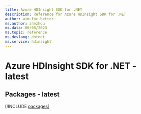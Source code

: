 ```yaml
---
title: Azure HDInsight SDK for .NET
description: Reference for Azure HDInsight SDK for .NET
author: aim-for-better
ms.author: zhezhou
ms.data: 06/08/2023
ms.topic: reference
ms.devlang: dotnet
ms.service: hdinsight
---
```

# Azure HDInsight SDK for .NET - latest
## Packages - latest
[!INCLUDE [packages](hdinsight-index.md)]